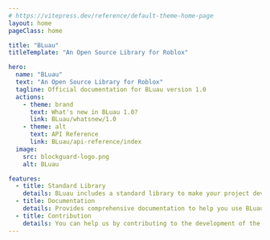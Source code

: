 ```yaml
---
# https://vitepress.dev/reference/default-theme-home-page
layout: home
pageClass: home

title: "BLuau"
titleTemplate: "An Open Source Library for Roblox"

hero:
  name: "BLuau"
  text: "An Open Source Library for Roblox"
  tagline: Official documentation for BLuau version 1.0
  actions:
    - theme: brand
      text: What's new in BLuau 1.0?
      link: BLuau/whatsnew/1.0
    - theme: alt
      text: API Reference
      link: BLuau/api-reference/index
  image:
    src: blockguard-logo.png
    alt: BLuau

features:
  - title: Standard Library
    details: BLuau includes a standard library to make your project development easier.
  - title: Documentation
    details: Provides comprehensive documentation to help you use BLuau.
  - title: Contribution
    details: You can help us by contributing to the development of the project.
---
```

